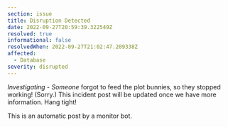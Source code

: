 ```yaml
---
section: issue
title: Disruption Detected
date: 2022-09-27T20:59:39.322549Z
resolved: true
informational: false
resolvedWhen: 2022-09-27T21:02:47.209338Z
affected:
  - Database
severity: disrupted
---
```

*Investigating* - _Someone_ forgot to feed the plot bunnies, so they stopped working! (Sorry.) This incident post will be updated once we have more information. Hang tight!

This is an automatic post by a monitor bot.
        